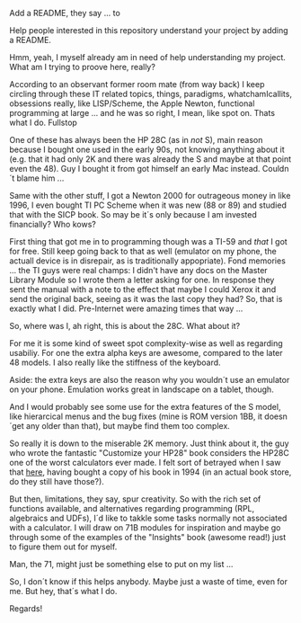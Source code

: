 
Add a README, they say ... to

Help people interested in this repository understand your project by adding a README.

Hmm, yeah, I myself already am in need of help understanding my project. What am I trying to proove here, really?

According to an observant former room mate (from way back) I keep circling through these IT related topics, things, paradigms, whatchamIcallits, obsessions really, like LISP/Scheme, the Apple Newton, functional programming at large ... and he was so right, I mean, like spot on. Thats what I do. Fullstop

One of these has always been the HP 28C (as in *not* S), main reason because I bought one used in the early 90s, not knowing anything about it (e.g. that it had only 2K and there was already the S and maybe at that point even the 48). Guy I bought it from got himself an early Mac instead. Couldn´t blame him ...

Same with the other stuff, I got a Newton 2000 for outrageous money in like 1996, I even bought TI PC Scheme when it was new (88 or 89) and studied that with the SICP book. So may be it´s only because I am invested financially? Who kows?

First thing that got me in to programming though was a TI-59 and *that* I got for free. Still keep going back to that as well (emulator on my phone, the actuall device is in disrepair, as is traditionally appopriate). Fond memories ... the TI guys were real champs: I didn't have any docs on the Master Library Module so I wrote them a letter asking for one. In response they sent the manual with a note to the effect that maybe I could Xerox it and send the original back, seeing as it was the last copy they had? So, that is exactly what I did. Pre-Internet were amazing times that way ...

So, where was I, ah right, this is about the 28C. What about it?

For me it is some kind of sweet spot complexity-wise as well as regarding usabiliy. For one the extra alpha keys are awesome, compared to the later 48 models. I also really like the stiffness of the keyboard.

Aside: the extra keys are also the reason why you wouldn´t use an emulator on your phone. Emulation works great in landscape on a tablet, though.

And I would probably see some use for the extra features of the S model, like hierarcical menus and the bug fixes (mine is ROM version 1BB, it doesn´get any older than that), but maybe find them too complex.

So really it is down to the miserable 2K memory. Just think about it, the guy who wrote the fantastic "Customize your HP28" book considers the HP28C one of the worst calculators ever made. I felt sort of betrayed when I saw that [here](https://youtu.be/BOpzJRDbAnU?feature=shared), having bought a copy of his book in 1994 (in an actual book store, do they still have those?).

But then, limitations, they say, spur creativity. So with the rich set of functions available, and alternatives regarding programming (RPL, algebraics and UDFs), I´d like to takkle some tasks normally not associated with a calculator. I will draw on 71B modules for inspiration and maybe go through some of the examples of the "Insights" book (awesome read!) just to figure them out for myself.

Man, the 71, might just be something else to put on my list ...

So, I don´t know if this helps anybody. Maybe just a waste of time, even for me. But hey, that´s what I do.

Regards!



